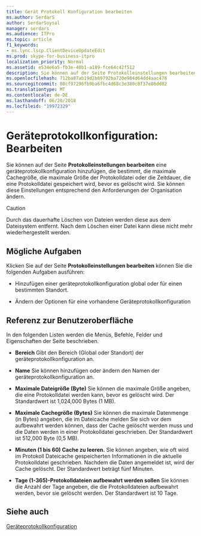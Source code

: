 ```yaml
---
title: Gerät Protokoll Konfiguration bearbeiten
ms.author: SerdarS
author: SerdarSoysal
manager: serdars
ms.audience: ITPro
ms.topic: article
f1_keywords:
- ms.lync.lscp.ClientDeviceUpdateEdit
ms.prod: skype-for-business-itpro
localization_priority: Normal
ms.assetid: e534e6a5-fb3e-40b1-a189-fce64c42f512
description: Sie können auf der Seite Protokolleinstellungen bearbeiten eine geräteprotokollkonfiguration hinzufügen, die bestimmt, die maximale Cachegröße, die maximale Größe der Protokolldatei oder die Zeitdauer, die eine Protokolldatei gespeichert wird, bevor es gelöscht wird. Sie können diese Einstellungen entsprechend den Anforderungen der Organisation ändern.
ms.openlocfilehash: 712ba87ab19d2b69792ba720e984d64dd4aac478
ms.sourcegitcommit: 08cf97296fb9ba6fbc4d68c3e380c8f37e86dd02
ms.translationtype: MT
ms.contentlocale: de-DE
ms.lasthandoff: 06/20/2018
ms.locfileid: "19972329"
---
```

# <a name="device-log-configuration-edit"></a>Geräteprotokollkonfiguration: Bearbeiten
 
Sie können auf der Seite **Protokolleinstellungen bearbeiten** eine geräteprotokollkonfiguration hinzufügen, die bestimmt, die maximale Cachegröße, die maximale Größe der Protokolldatei oder die Zeitdauer, die eine Protokolldatei gespeichert wird, bevor es gelöscht wird. Sie können diese Einstellungen entsprechend den Anforderungen der Organisation ändern.
  
> [!CAUTION]
> Durch das dauerhafte Löschen von Dateien werden diese aus dem Dateisystem entfernt. Nach dem Löschen einer Datei kann diese nicht mehr wiederhergestellt werden. 
  
## <a name="tasks-you-can-perform"></a>Mögliche Aufgaben

Klicken Sie auf der Seite **Protokolleinstellungen bearbeiten** können Sie die folgenden Aufgaben ausführen:
  
- Hinzufügen einer geräteprotokollkonfiguration global oder für einen bestimmten Standort.
    
- Ändern der Optionen für eine vorhandene Geräteprotokollkonfiguration
    
## <a name="ui-reference"></a>Referenz zur Benutzeroberfläche

In den folgenden Listen werden die Menüs, Befehle, Felder und Eigenschaften der Seite beschrieben.
  
- **Bereich** Gibt den Bereich (Global oder Standort) der geräteprotokollkonfiguration an.
    
- **Name** Sie können hinzufügen oder ändern den Namen der geräteprotokollkonfiguration an.
    
- **Maximale Dateigröße (Byte)** Sie können die maximale Größe angeben, die eine Protokolldatei werden kann, bevor es gelöscht wird. Der Standardwert ist 1,024,000 Bytes (1 MB).
    
- **Maximale Cachegröße (Bytes)** Sie können die maximale Datenmenge (in Bytes) angeben, die im Dateicache melden Sie sich vor dem aufbewahrt werden können, dass der Cache gelöscht werden muss und die Daten werden in einer Protokolldatei geschrieben. Der Standardwert ist 512,000 Byte (0,5 MB).
    
- **Minuten (1 bis 60) Cache zu leeren.** Sie können angeben, wie oft wird im Protokoll Dateicache gespeicherten Informationen in die aktuelle Protokolldatei geschrieben. Nachdem die Daten angemeldet ist, wird der Cache gelöscht. Der Standardwert beträgt fünf Minuten.
    
- **Tage (1-365)-Protokolldateien aufbewahrt werden sollen** Sie können die Anzahl der Tage angeben, die die Protokolldateien aufbewahrt werden, bevor sie gelöscht werden. Der Standardwert ist 10 Tage.
    
## <a name="see-also"></a>Siehe auch

[Geräteprotokollkonfiguration](ms.lync.lscp.ClientDeviceCfgMain.md)